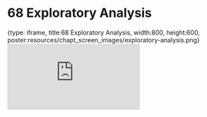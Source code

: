 # 68 Exploratory Analysis
 
{type: iframe, title:68 Exploratory Analysis, width:800, height:600, poster:resources/chapt_screen_images/exploratory-analysis.png}
![](https://datatrail-jhu.github.io/DataTrail/no_toc/exploratory-analysis.html)
 

 
